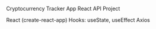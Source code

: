 Cryptocurrency Tracker App
React API Project

React (create-react-app)
Hooks: useState, useEffect
Axios
